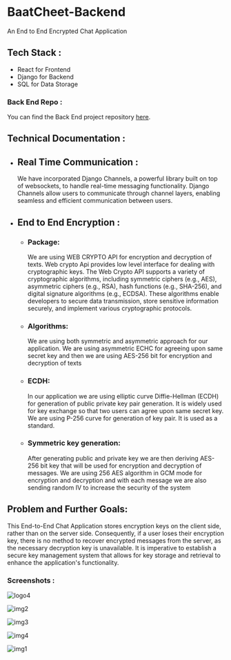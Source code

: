 # BaatCheet-Backend
An End to End Encrypted Chat Application

## Tech Stack : 
- React for Frontend 
- Django for Backend
- SQL for Data Storage

### Back End Repo : 
You can find the Back End project repository [here](https://github.com/tareeb/baatcheet-backend).

## Technical Documentation : 

- ## Real Time Communication :
  We have incorporated Django Channels, a powerful library built on top of websockets, to handle real-time messaging functionality. Django Channels allow users to communicate through channel layers, enabling seamless and efficient communication between users.
  
- ## End to End Encryption :
  - ### Package:
      We are using WEB CRYPTO API for encryption and decryption of texts. Web crypto Api provides low level interface for dealing          with cryptographic keys. The Web Crypto API supports a variety of cryptographic algorithms, including symmetric ciphers              (e.g., AES), asymmetric ciphers (e.g., RSA), hash functions (e.g., SHA-256), and digital signature algorithms (e.g., ECDSA). 
      These algorithms enable developers to secure data transmission, store sensitive information securely, and implement various 
      cryptographic protocols.
  
   - ### Algorithms:
       We are using both symmetric and asymmetric approach for our application.
       We are using asymmetric ECHC for agreeing upon same secret key and then we are using AES-256 bit for encryption and 
       decryption of texts

   - ### ECDH:
       In our application we are using elliptic curve Diffie-Hellman (ECDH) for generation of public private key pair generation. It 
       is widely used for key exchange so that two users can agree upon same secret key. We are using P-256 curve for generation of 
       key pair. It is used as a standard.

   - ### Symmetric key generation:
        After generating public and private key we are then deriving AES-256 bit key that will be used for encryption and decryption         of messages. We are using 256 AES algorithm in GCM mode for encryption and decryption and with each message we are also              sending random IV to increase the security of the system

## Problem and Further Goals:
  This End-to-End Chat Application stores encryption keys on the client side, rather than on the server side. Consequently, if a user loses their encryption key, there is no method to recover encrypted messages from the server, as the necessary decryption key is unavailable. It is imperative to establish a secure key management system that allows for key storage and retrieval to enhance the application's functionality.
  

### Screenshots : 
![logo4](https://github.com/tareeb/BaatCheet-Backend/assets/67794123/e29ec383-08aa-4f1c-b7df-3311970f8259)

![img2](https://github.com/tareeb/BaatCheet-Backend/assets/67794123/705b87f8-64ea-4538-aa4b-6f662de0525c)

![img3](https://github.com/tareeb/BaatCheet-Backend/assets/67794123/aca75fd1-3894-4124-aede-a1e98911cff9)

![img4](https://github.com/tareeb/BaatCheet-Backend/assets/67794123/28990fe7-9f92-476b-b356-61e2fa722c1b)

![img1](https://github.com/tareeb/BaatCheet-Backend/assets/67794123/be156e39-4236-40aa-b001-24330d413354)




